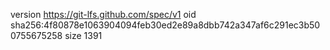 version https://git-lfs.github.com/spec/v1
oid sha256:4f80878e1063904094feb30ed2e89a8dbb742a347af6c291ec3b500755675258
size 1391
